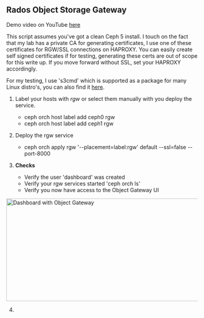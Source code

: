 ## Rados Object Storage Gateway

Demo video on YouTube [here](https://youtu.be/lmFdpLipaBA)

This script assumes you've got a clean Ceph 5 install. I touch on the fact that my lab has a private CA for generating certificates, I use one of these certificates for RGW/SSL connections on HAPROXY. You can easily create self signed certificates if for testing, generating these certs are out of scope for this write up. If you move forward without SSL, set your HAPROXY accordingly. 

For my testing, I use 's3cmd' which is supported as a package for many Linux distro's, you can also find it [here](https://s3tools.org/s3cmd).

1. Label your hosts with _rgw_ or select them manually with you deploy the service. 
    - ceph orch host label add ceph0 rgw
    - ceph orch host label add ceph1 rgw

2. Deploy the rgw service
    - ceph orch apply rgw '--placement=label:rgw' default --ssl=false --port-8000

3. **Checks**
    - Verify the user 'dashboard' was created
    - Verify your rgw services started 'ceph orch ls'
    - Verify you now have access to the Object Gateway UI
<img src= "https://github.com/ocpdude/ceph5-install/blob/main/dash-rgw.png" alt="Dashboard with Object Gateway" width="640" height="270">

4. 
